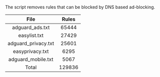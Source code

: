 The script removes rules that can be blocked by DNS based ad-blocking.


| File | Rules |
|:----:|:-----:|
| adguard_ads.txt | 65444 |
| easylist.txt | 27429 |
| adguard_privacy.txt | 25601 |
| easyprivacy.txt | 6295 |
| adguard_mobile.txt | 5067 |
| Total | 129836 |